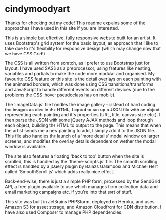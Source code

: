 # cindymoodyart

Thanks for checking out my code! This readme explains some of the approaches I have used in this site if you are interested.

This is a simple but effective, fully responsive website built for an artist. It uses Bootstrap's grid system for the basic 
layout, an approach that I like to take due to it's flexibility for responsive design (which may change now that we have 
CSS Grid!). 

The CSS is all written from scratch, as I prefer to use Bootstrap just for layout. I have used SASS as a preprocessor, using
features like nesting, variables and partials to make the code more modular and organised. My favourite CSS feature on this 
site is the detail overlays on each painting with the animated borders, which was done using CSS transitions/transforms and 
JavaScript to handle different events on different devices (due to the problems the CSS :hover pseudoclass has on mobile). 

The 'imageData.js' file handles the image gallery - instead of hard coding the images as divs in the HTML, I opted to set up a 
JSON file with an object representing each painting and it's properties (URL, title, canvas size etc.). I then parse the JSON
with some jQuery AJAX methods and loop through each object, building the HTML to output to the page. This means that when the 
artist sends me a new painting to add, I simply add it to the JSON file. This file also handles the launch of a 'more details'
modal window on larger screens, and modifies the overlay details dependent on wether the modal window is available.

The site also features a floating 'back to top' button when the site is scrolled, this is handled by the 'theme-scripts.js' 
file. The smooth scrolling effect is handled by a jQuery plugin by Balazs Galambosi and Michael Herf called 'SmoothScroll.js'
which adds really nice effect.

Back-end-wise, there is just a simple PHP form, processed by the SendGrid API, a free plugin available to use which manages
form collection data and email marketing campaigns etc. if you're into that sort of stuff.

This site was built in JetBrains PHPStorm, deployed on Heroku, and uses Amazon S3 for asset storage, and Amazon Cloudfront for
CDN distribution. I have also used Composer to manage PHP dependencies. 

